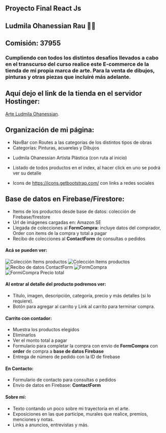 


## Proyecto Final React Js
## Ludmila Ohanessian Rau :woman_artist:
## Comisión: 37955


### Cumpliendo con todos los distintos desafíos llevados a cabo en el transcurso del curso realice este E-commerce de la tienda de mi propia marca de arte. Para la venta de dibujos, pinturas y otras piezas que incluiré más adelante.


## Aquí dejo el link de la tienda en el servidor Hostinger:

[Arte Ludmila Ohanessian](https://arteludmilaohanessian.com/).


## Organización de mi página:
* NavBar con Routes a las categorías de los distintos tipos de obras
* Categorías: Pinturas, acuarelas y Dibujos
- Ludmila Ohanessian Artista Plástica (con ruta al inicio)
* Listado de todos productos en el index, al hacer click en uno se podrá ver su detalle
- Icons de https://icons.getbootstrap.com/ con links a redes sociales 


## Base de datos en Firebase/Firestore:
* Items de los productos desde base de datos: colección de Firebase/firestore
* Url de imágenes cargadas en: Amazon SE 
* Llegada de colecciones al **FormCompra:** incluye datos del comprador, Order con items de la compra y total a pagar
* Recibo de colecciones al **ContactForm** de consultas o pedidos

#### Acá se pueden ver:
![Colección Items productos](https://basearteecommerce.s3.amazonaws.com/firebaseLudmilaOhanessian2.jpg)
![Colección Items productos](https://basearteecommerce.s3.amazonaws.com/firebaseLudmilaOhanessian.jpg)
![Recibo de datos ContactForm](https://basearteecommerce.s3.amazonaws.com/ContactForm.jpg)
![FormCompra](https://basearteecommerce.s3.amazonaws.com/FormCompraFirebase.jpg)
![FormiCompra Precio total](https://basearteecommerce.s3.amazonaws.com/FormCompraFirebase.jpg)


#### Al entrar al detalle del producto podremos ver:
* Título, imagen, descripción, categoría, precio y más detalles (si lo requiere).
* Botón para agregar al carrito y Link al carrito para terminar compra.


#### Carrito con contador:
* Muestra los productos elegidos
* Eliminarlos
* Ver el monto total a pagar
* Formulario para completar la compra con envio de **FormCompra** con **order** de compra a **base de datos Firebase**
* Entrega de número de pedido con la ID de firebase


#### En Contacto:
* Formulario de contacto para consultas o pedidos
* Envío de datos en Firebase: **ContactForm**


#### Sobre mí:
* Texto contando un poco sobre mi trayectoria en el arte. 
* Exposiciones en las que participe, murales que realice, premios, menciones y notas. 
* Links a anuncios, entrevistas y más.
